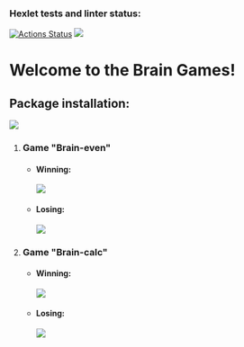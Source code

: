 ### Hexlet tests and linter status:
[![Actions Status](https://github.com/AnnaAndreevnaZemskova/frontend-project-44/actions/workflows/hexlet-check.yml/badge.svg)](https://github.com/AnnaAndreevnaZemskova/frontend-project-44/actions)
<a href="https://codeclimate.com/github/AnnaAndreevnaZemskova/frontend-project-44/maintainability"><img src="https://api.codeclimate.com/v1/badges/9c217785dce007c23e2d/maintainability" /></a>
<h1>Welcome to the Brain Games!</h1>
<h2> Package installation: </h2>
<a href="https://asciinema.org/a/ewgjmTkPUOgpSPPnP536y7VeK" target="_blank"><img src="https://asciinema.org/a/ewgjmTkPUOgpSPPnP536y7VeK.svg" /></a>
<ol>
<li> <h3> Game "Brain-even" </h3> </li>
 <p Answer "yes" if the number is even, otherwise answer "no".>
  <ul>
  <li> <h4> Winning: </h4>
  <a href="https://asciinema.org/a/nLRf59v6kKxECNHBjmqB5uMla" target="_blank"><img src="https://asciinema.org/a/nLRf59v6kKxECNHBjmqB5uMla.svg" /></a> </li> 
  <li> <h4> Losing: </h4>
  <a href="https://asciinema.org/a/jDfKQQ6iEZwhxehivhXXQSuvZ" target="_blank"><img src="https://asciinema.org/a/jDfKQQ6iEZwhxehivhXXQSuvZ.svg" /></a> </li> 
  </ul>
<li> <h3> Game "Brain-calc" </h3> </li>
 <p What is the result of the expression?>
 <ul>
 <li> <h4> Winning: </h4>
<a href="https://asciinema.org/a/Tn4dALe4vLZW2fmJnyxTAdWA8" target="_blank"><img src="https://asciinema.org/a/Tn4dALe4vLZW2fmJnyxTAdWA8.svg" /></a> </li> 
<li> <h4> Losing: </h4>
<a href="https://asciinema.org/a/z3nXSFWCXfLwWCgZa62hxjDAr" target="_blank"><img src="https://asciinema.org/a/z3nXSFWCXfLwWCgZa62hxjDAr.svg" /></a> </li> 
 </ul>
</ol>